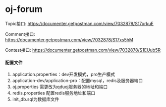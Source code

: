 # oj-forum

Topic接口:
https://documenter.getpostman.com/view/7032878/S17xrkuE

Comment接口:
https://documenter.getpostman.com/view/7032878/S17xs5hM

Contest接口:
https://documenter.getpostman.com/view/7032878/S1EUub5R

#### 配置文件
1. application.properties：dev开发模式，pro生产模式
2. application-dev/application-pro：配置mysql，redis及服务器端口
2. oj.properties 需更改为qduoj服务器的地址和端口
3. redis.properties 配置redis服务地址和端口
4. init_db.sql为数据库文件